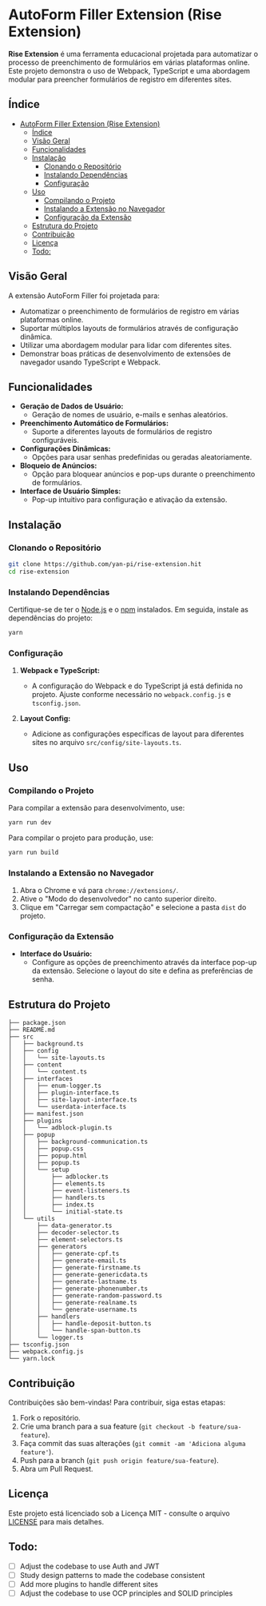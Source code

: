 # AutoForm Filler Extension (Rise Extension)

**Rise Extension** é uma ferramenta educacional projetada para automatizar o processo de preenchimento de formulários em várias plataformas online. Este projeto demonstra o uso de Webpack, TypeScript e uma abordagem modular para preencher formulários de registro em diferentes sites.

## Índice

- [AutoForm Filler Extension (Rise Extension)](#autoform-filler-extension-rise-extension)
  - [Índice](#índice)
  - [Visão Geral](#visão-geral)
  - [Funcionalidades](#funcionalidades)
  - [Instalação](#instalação)
    - [Clonando o Repositório](#clonando-o-repositório)
    - [Instalando Dependências](#instalando-dependências)
    - [Configuração](#configuração)
  - [Uso](#uso)
    - [Compilando o Projeto](#compilando-o-projeto)
    - [Instalando a Extensão no Navegador](#instalando-a-extensão-no-navegador)
    - [Configuração da Extensão](#configuração-da-extensão)
  - [Estrutura do Projeto](#estrutura-do-projeto)
  - [Contribuição](#contribuição)
  - [Licença](#licença)
  - [Todo:](#todo)

## Visão Geral

A extensão AutoForm Filler foi projetada para:
- Automatizar o preenchimento de formulários de registro em várias plataformas online.
- Suportar múltiplos layouts de formulários através de configuração dinâmica.
- Utilizar uma abordagem modular para lidar com diferentes sites.
- Demonstrar boas práticas de desenvolvimento de extensões de navegador usando TypeScript e Webpack.

## Funcionalidades

- **Geração de Dados de Usuário:**
  - Geração de nomes de usuário, e-mails e senhas aleatórios.
- **Preenchimento Automático de Formulários:**
  - Suporte a diferentes layouts de formulários de registro configuráveis.
- **Configurações Dinâmicas:**
  - Opções para usar senhas predefinidas ou geradas aleatoriamente.
- **Bloqueio de Anúncios:**
  - Opção para bloquear anúncios e pop-ups durante o preenchimento de formulários.
- **Interface de Usuário Simples:**
  - Pop-up intuitivo para configuração e ativação da extensão.

## Instalação

### Clonando o Repositório

```bash
git clone https://github.com/yan-pi/rise-extension.hit
cd rise-extension
```

### Instalando Dependências

Certifique-se de ter o [Node.js](https://nodejs.org/) e o [npm](https://www.npmjs.com/) instalados. Em seguida, instale as dependências do projeto:

```bash
yarn
```

### Configuração

1. **Webpack e TypeScript:**
   - A configuração do Webpack e do TypeScript já está definida no projeto. Ajuste conforme necessário no `webpack.config.js` e `tsconfig.json`.

2. **Layout Config:**
   - Adicione as configurações específicas de layout para diferentes sites no arquivo `src/config/site-layouts.ts`.

## Uso

### Compilando o Projeto

Para compilar a extensão para desenvolvimento, use:

```bash
yarn run dev
```

Para compilar o projeto para produção, use:

```bash
yarn run build
```

### Instalando a Extensão no Navegador

1. Abra o Chrome e vá para `chrome://extensions/`.
2. Ative o "Modo do desenvolvedor" no canto superior direito.
3. Clique em "Carregar sem compactação" e selecione a pasta `dist` do projeto.

### Configuração da Extensão

- **Interface do Usuário:**
  - Configure as opções de preenchimento através da interface pop-up da extensão. Selecione o layout do site e defina as preferências de senha.

## Estrutura do Projeto

```
├── package.json
├── README.md
├── src
│   ├── background.ts
│   ├── config
│   │   └── site-layouts.ts
│   ├── content
│   │   └── content.ts
│   ├── interfaces
│   │   ├── enum-logger.ts
│   │   ├── plugin-interface.ts
│   │   ├── site-layout-interface.ts
│   │   └── userdata-interface.ts
│   ├── manifest.json
│   ├── plugins
│   │   └── adblock-plugin.ts
│   ├── popup
│   │   ├── background-communication.ts
│   │   ├── popup.css
│   │   ├── popup.html
│   │   ├── popup.ts
│   │   └── setup
│   │       ├── adblocker.ts
│   │       ├── elements.ts
│   │       ├── event-listeners.ts
│   │       ├── handlers.ts
│   │       ├── index.ts
│   │       └── initial-state.ts
│   └── utils
│       ├── data-generator.ts
│       ├── decoder-selector.ts
│       ├── element-selectors.ts
│       ├── generators
│       │   ├── generate-cpf.ts
│       │   ├── generate-email.ts
│       │   ├── generate-firstname.ts
│       │   ├── generate-genericdata.ts
│       │   ├── generate-lastname.ts
│       │   ├── generate-phonenumber.ts
│       │   ├── generate-random-password.ts
│       │   ├── generate-realname.ts
│       │   └── generate-username.ts
│       ├── handlers
│       │   ├── handle-deposit-button.ts
│       │   └── handle-span-button.ts
│       └── logger.ts
├── tsconfig.json
├── webpack.config.js
└── yarn.lock
```

## Contribuição

Contribuições são bem-vindas! Para contribuir, siga estas etapas:

1. Fork o repositório.
2. Crie uma branch para a sua feature (`git checkout -b feature/sua-feature`).
3. Faça commit das suas alterações (`git commit -am 'Adiciona alguma feature'`).
4. Push para a branch (`git push origin feature/sua-feature`).
5. Abra um Pull Request.

## Licença

Este projeto está licenciado sob a Licença MIT - consulte o arquivo [LICENSE](LICENSE) para mais detalhes.

## Todo:
- [ ] Adjust the codebase to use Auth and JWT
- [ ] Study design patterns to made the codebase consistent
- [ ] Add more plugins to handle different sites
- [ ] Adjust the codebase to use OCP principles and SOLID principles